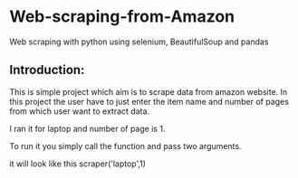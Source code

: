 # Web-scraping-from-Amazon
Web scraping with python using selenium, BeautifulSoup and pandas

## Introduction: 
This is simple project which aim is to scrape data from amazon website. In this project the user have to just enter the item name and number of pages from 
which user want to extract data.

I ran it for laptop and number of page is 1.

To run it you simply call the function and pass two arguments.

it will look like this scraper('laptop',1)
